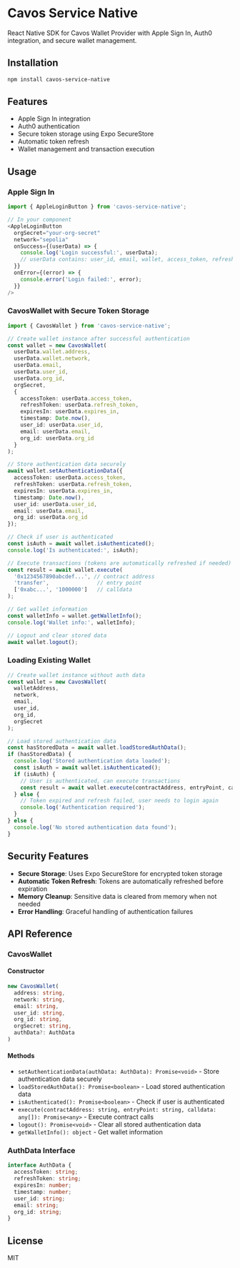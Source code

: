 # Cavos Service Native

React Native SDK for Cavos Wallet Provider with Apple Sign In, Auth0 integration, and secure wallet management.

## Installation

```bash
npm install cavos-service-native
```

## Features

- Apple Sign In integration
- Auth0 authentication
- Secure token storage using Expo SecureStore
- Automatic token refresh
- Wallet management and transaction execution

## Usage

### Apple Sign In

```typescript
import { AppleLoginButton } from 'cavos-service-native';

// In your component
<AppleLoginButton
  orgSecret="your-org-secret"
  network="sepolia"
  onSuccess={(userData) => {
    console.log('Login successful:', userData);
    // userData contains: user_id, email, wallet, access_token, refresh_token, expires_in
  }}
  onError={(error) => {
    console.error('Login failed:', error);
  }}
/>
```

### CavosWallet with Secure Token Storage

```typescript
import { CavosWallet } from 'cavos-service-native';

// Create wallet instance after successful authentication
const wallet = new CavosWallet(
  userData.wallet.address,
  userData.wallet.network,
  userData.email,
  userData.user_id,
  userData.org_id,
  orgSecret,
  {
    accessToken: userData.access_token,
    refreshToken: userData.refresh_token,
    expiresIn: userData.expires_in,
    timestamp: Date.now(),
    user_id: userData.user_id,
    email: userData.email,
    org_id: userData.org_id
  }
);

// Store authentication data securely
await wallet.setAuthenticationData({
  accessToken: userData.access_token,
  refreshToken: userData.refresh_token,
  expiresIn: userData.expires_in,
  timestamp: Date.now(),
  user_id: userData.user_id,
  email: userData.email,
  org_id: userData.org_id
});

// Check if user is authenticated
const isAuth = await wallet.isAuthenticated();
console.log('Is authenticated:', isAuth);

// Execute transactions (tokens are automatically refreshed if needed)
const result = await wallet.execute(
  '0x1234567890abcdef...', // contract address
  'transfer',               // entry point
  ['0xabc...', '1000000']   // calldata
);

// Get wallet information
const walletInfo = wallet.getWalletInfo();
console.log('Wallet info:', walletInfo);

// Logout and clear stored data
await wallet.logout();
```

### Loading Existing Wallet

```typescript
// Create wallet instance without auth data
const wallet = new CavosWallet(
  walletAddress,
  network,
  email,
  user_id,
  org_id,
  orgSecret
);

// Load stored authentication data
const hasStoredData = await wallet.loadStoredAuthData();
if (hasStoredData) {
  console.log('Stored authentication data loaded');
  const isAuth = await wallet.isAuthenticated();
  if (isAuth) {
    // User is authenticated, can execute transactions
    const result = await wallet.execute(contractAddress, entryPoint, calldata);
  } else {
    // Token expired and refresh failed, user needs to login again
    console.log('Authentication required');
  }
} else {
  console.log('No stored authentication data found');
}
```

## Security Features

- **Secure Storage**: Uses Expo SecureStore for encrypted token storage
- **Automatic Token Refresh**: Tokens are automatically refreshed before expiration
- **Memory Cleanup**: Sensitive data is cleared from memory when not needed
- **Error Handling**: Graceful handling of authentication failures

## API Reference

### CavosWallet

#### Constructor
```typescript
new CavosWallet(
  address: string,
  network: string,
  email: string,
  user_id: string,
  org_id: string,
  orgSecret: string,
  authData?: AuthData
)
```

#### Methods

- `setAuthenticationData(authData: AuthData): Promise<void>` - Store authentication data securely
- `loadStoredAuthData(): Promise<boolean>` - Load stored authentication data
- `isAuthenticated(): Promise<boolean>` - Check if user is authenticated
- `execute(contractAddress: string, entryPoint: string, calldata: any[]): Promise<any>` - Execute contract calls
- `logout(): Promise<void>` - Clear all stored authentication data
- `getWalletInfo(): object` - Get wallet information

### AuthData Interface

```typescript
interface AuthData {
  accessToken: string;
  refreshToken: string;
  expiresIn: number;
  timestamp: number;
  user_id: string;
  email: string;
  org_id: string;
}
```

## License

MIT
